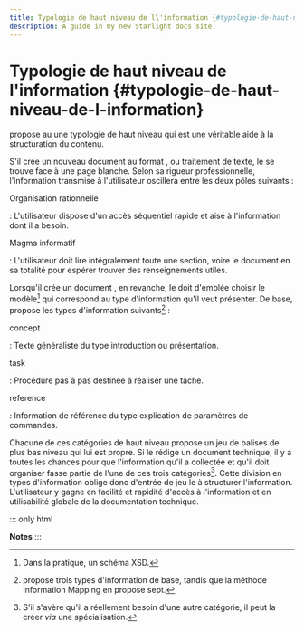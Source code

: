```yaml
---
title: Typologie de haut niveau de l\'information {#typologie-de-haut-niveau-de-l-information}
description: A guide in my new Starlight docs site.
---
```

# Typologie de haut niveau de l\'information {#typologie-de-haut-niveau-de-l-information}

propose au une typologie de haut niveau qui est une véritable aide à la
structuration du contenu.

S\'il crée un nouveau document au format , ou traitement de texte, le se
trouve face à une page blanche. Selon sa rigueur professionnelle,
l\'information transmise à l\'utilisateur oscillera entre les deux pôles
suivants :

Organisation rationnelle

:   L\'utilisateur dispose d\'un accès séquentiel rapide et aisé à
    l\'information dont il a besoin.

Magma informatif

:   L\'utilisateur doit lire intégralement toute une section, voire le
    document en sa totalité pour espérer trouver des renseignements
    utiles.

Lorsqu\'il crée un document , en revanche, le doit d\'emblée choisir le
modèle[^1] qui correspond au type d\'information qu\'il veut présenter.
De base, propose les types d\'information suivants[^2] :

concept

:   Texte généraliste du type introduction ou présentation.

task

:   Procédure pas à pas destinée à réaliser une tâche.

reference

:   Information de référence du type explication de paramètres de
    commandes.

Chacune de ces catégories de haut niveau propose un jeu de balises de
plus bas niveau qui lui est propre. Si le rédige un document technique,
il y a toutes les chances pour que l\'information qu\'il a collectée et
qu\'il doit organiser fasse partie de l\'une de ces trois
catégories[^3]. Cette division en types d\'information oblige donc
d\'entrée de jeu le à structurer l\'information. L\'utilisateur y gagne
en facilité et rapidité d\'accès à l\'information et en utilisabilité
globale de la documentation technique.

::: only
html

**Notes**
:::

[^1]: Dans la pratique, un schéma XSD.

[^2]: propose trois types d\'information de base, tandis que la méthode
    Information Mapping en propose sept.

[^3]: S\'il s\'avère qu\'il a réellement besoin d\'une autre catégorie,
    il peut la créer *via* une spécialisation.
